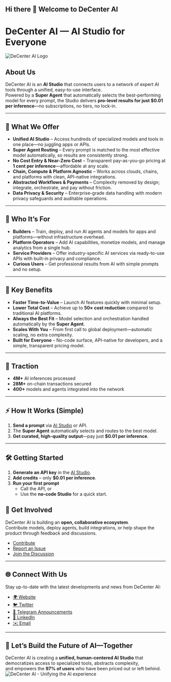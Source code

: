 ## Hi there 👋 Welcome to DeCenter AI

# DeCenter AI — AI Studio for Everyone

![DeCenter AI Logo](https://github.com/DeCenter-AI/.github/assets/131058062/7fceb64d-f875-4d08-b13e-aff561aab234)


## About Us

DeCenter AI is an **AI Studio** that connects users to a network of expert AI tools through a unified, easy-to-use interface.  
Powered by a **Super Agent** that automatically selects the best-performing model for every prompt, the Studio delivers **pro-level results for just $0.01 per inference**—no subscriptions, no tiers, no lock-in.

---

## 🌟 What We Offer

- **Unified AI Studio** – Access hundreds of specialized models and tools in one place—no juggling apps or APIs.  
- **Super Agent Routing** – Every prompt is matched to the most effective model automatically, so results are consistently strong.  
- **No Cost Entry & Near-Zero Cost** – Transparent pay-as-you-go pricing at **1 cent per inference**—affordable at any scale.  
- **Chain, Compute & Platform Agnostic** – Works across clouds, chains, and platforms with clean, API-native integrations.  
- **Abstracted Workflows & Payments** – Complexity removed by design; integrate, orchestrate, and pay without friction.  
- **Data Privacy & Security** – Enterprise-grade data handling with modern privacy safeguards and auditable operations.

---

## 👥 Who It’s For

- **Builders** – Train, deploy, and run AI agents and models for apps and platforms—without infrastructure overhead.  
- **Platform Operators** – Add AI capabilities, monetize models, and manage analytics from a single hub.  
- **Service Providers** – Offer industry-specific AI services via ready-to-use APIs with built-in privacy and compliance.  
- **Curious Users** – Get professional results from AI with simple prompts and no setup.

---

## 🔑 Key Benefits

- **Faster Time-to-Value** – Launch AI features quickly with minimal setup.  
- **Lower Total Cost** – Achieve up to **50× cost reduction** compared to traditional AI platforms.  
- **Always the Best Fit** – Model selection and orchestration handled automatically by the **Super Agent**.  
- **Scales With You** – From first call to global deployment—automatic scaling, no extra complexity.  
- **Built for Everyone** – No-code surface, API-native for developers, and a simple, transparent pricing model.

---

## 🚀 Traction

- **4M+** AI inferences processed  
- **28M+** on-chain transactions secured  
- **400+** models and agents integrated into the network

---

## ⚡ How It Works (Simple)

1. **Send a prompt** via [AI Studio](#) or API.  
2. The **Super Agent** automatically selects and routes to the best model.  
3. **Get curated, high-quality output**—pay just **$0.01 per inference**.

---

## 🛠️ Getting Started

1. **Generate an API key** in the [AI Studio](#).  
2. **Add credits** – only **$0.01 per inference**.  
3. **Run your first prompt**  
   - Call the API, or  
   - Use the **no-code Studio** for a quick start.


## 🤝 Get Involved

DeCenter AI is building an **open, collaborative ecosystem**.  
Contribute models, deploy agents, build integrations, or help shape the product through feedback and discussions.

- [Contribute](https://github.com/DeCenter-AI/decenter-ai.streamlit.app/blob/main/README.md#contributors)  
- [Report an Issue](https://github.com/DeCenter-AI/decenter-ai.streamlit.app/issues/new?assignees=&labels=bug&projects=&template=00-bug.md&title=bug%3A++)  
- [Join the Discussion](https://t.me/decenteraicomchat)

---

## 🌐 Connect With Us

Stay up-to-date with the latest developments and news from DeCenter AI:

- [🌍 Website](https://decenterai.com)  
- [🐦 Twitter](https://twitter.com/decenteraicom)  
- [📢 Telegram Announcements](https://t.me/decenteraicom)  
- [💼 LinkedIn](https://www.linkedin.com/company/decenter-ai)  
- [✉️ Email](mailto:admin@decenterai.com)

---

## 🚀 Let’s Build the Future of AI—Together

DeCenter AI is creating a **unified, human-centered AI Studio** that democratizes access to specialized tools, abstracts complexity,  
and empowers the **97% of users** who have been priced out or left behind.
![DeCenter AI - Unifying the AI experience](https://github.com/DeCenter-AI/.github/assets/131058062/c39ed1ce-14d8-4f94-8059-6d5f3a633962)

